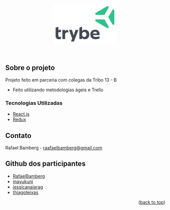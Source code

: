 <header>
  <img width="200px" src="9814df697eaf49815d7df109110815ff887b3457.png" alt="" />
 </header>

<!-- Sobre o projeto -->
## Sobre o projeto

Projeto feito em parceria com colegas da Tribo 13 - B
* Feito utilizando metodologias ágeis e Trello

### Tecnologias Utilizadas

* [React.js](https://reactjs.org/)
* [Redux](https://reactjs.org/)


<!-- Contato -->
## Contato

Rafael Bamberg - raafaelbamberg@gmail.com


<!-- Github dos participantes -->
## Github dos participantes
* [RafaelBamberg](https://github.com/RafaelBamberg)
* [mayukuni](https://github.com/mayukuni)
* [jessicanaiarag](https://github.com/jessicanaiarag)
* [thiagoteixas](https://github.com/thiagoteixas)

<p align="right">(<a href="#top">back to top</a>)</p>
